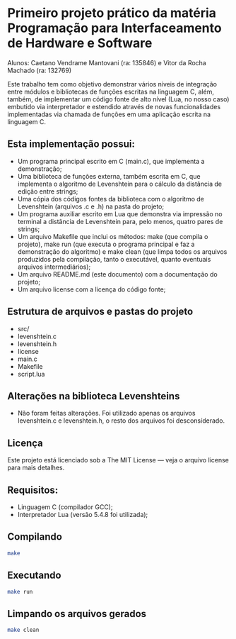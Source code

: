 # Primeiro projeto prático da matéria Programação para Interfaceamento de Hardware e Software

Alunos: Caetano Vendrame Mantovani (ra: 135846) e Vitor da Rocha Machado (ra: 132769)

Este trabalho tem como objetivo demonstrar vários níveis de integração entre  módulos e bibliotecas de funções escritas na linguagem C, além, também, de implementar um código fonte de alto nível (Lua, no nosso caso) embutido via interpretador e estendido através de novas funcionalidades implementadas via chamada de funções em uma aplicação escrita na linguagem C.

## Esta implementação possui:
- Um programa principal escrito em C (main.c), que implementa a demonstração; 
- Uma biblioteca de funções externa, também escrita em C, que implementa o algoritmo de Levenshtein para o cálculo da distância de edição entre strings;
- Uma cópia dos códigos fontes da biblioteca com o algoritmo de Levenshtein (arquivos .c e .h) na pasta do projeto;
- Um programa auxiliar escrito em Lua que demonstra via impressão no terminal a distância de Levenshtein para, pelo menos, quatro pares de strings;
- Um arquivo Makefile que inclui os métodos: make (que compila o projeto), make run (que executa o programa principal e faz a demonstração do algoritmo) e make clean (que limpa todos os arquivos produzidos pela compilação, tanto o executável, quanto eventuais arquivos intermediários);
- Um arquivo README.md (este documento) com a documentação do projeto;
- Um arquivo license com a licença do código fonte;

## Estrutura de arquivos e pastas do projeto
- src/
- levenshtein.c
- levenshtein.h
- license
- main.c
- Makefile
- script.lua

## Alterações na biblioteca Levenshteins
- Não foram feitas alterações. Foi utilizado apenas os arquivos levenshtein.c e levenshtein.h, o resto dos arquivos foi desconsíderado.

## Licença

Este projeto está licenciado sob a The MIT License — veja o arquivo license para mais detalhes.

## Requisitos:
- Linguagem C (compilador GCC);
- Interpretador Lua (versão 5.4.8 foi utilizada);

## Compilando
```bash
make 
```

## Executando
```bash
make run 
```

## Limpando os arquivos gerados
```bash
make clean 
```